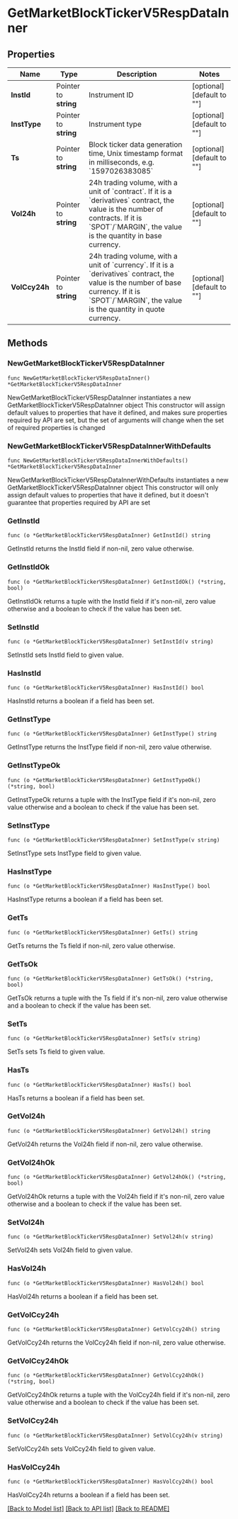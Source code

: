 # GetMarketBlockTickerV5RespDataInner

## Properties

Name | Type | Description | Notes
------------ | ------------- | ------------- | -------------
**InstId** | Pointer to **string** | Instrument ID | [optional] [default to ""]
**InstType** | Pointer to **string** | Instrument type | [optional] [default to ""]
**Ts** | Pointer to **string** | Block ticker data generation time, Unix timestamp format in milliseconds, e.g. &#x60;1597026383085&#x60; | [optional] [default to ""]
**Vol24h** | Pointer to **string** | 24h trading volume, with a unit of &#x60;contract&#x60;.   If it is a &#x60;derivatives&#x60; contract, the value is the number of contracts.   If it is &#x60;SPOT&#x60;/&#x60;MARGIN&#x60;, the value is the quantity in base currency. | [optional] [default to ""]
**VolCcy24h** | Pointer to **string** | 24h trading volume, with a unit of &#x60;currency&#x60;.   If it is a &#x60;derivatives&#x60; contract, the value is the number of base currency.   If it is &#x60;SPOT&#x60;/&#x60;MARGIN&#x60;, the value is the quantity in quote currency. | [optional] [default to ""]

## Methods

### NewGetMarketBlockTickerV5RespDataInner

`func NewGetMarketBlockTickerV5RespDataInner() *GetMarketBlockTickerV5RespDataInner`

NewGetMarketBlockTickerV5RespDataInner instantiates a new GetMarketBlockTickerV5RespDataInner object
This constructor will assign default values to properties that have it defined,
and makes sure properties required by API are set, but the set of arguments
will change when the set of required properties is changed

### NewGetMarketBlockTickerV5RespDataInnerWithDefaults

`func NewGetMarketBlockTickerV5RespDataInnerWithDefaults() *GetMarketBlockTickerV5RespDataInner`

NewGetMarketBlockTickerV5RespDataInnerWithDefaults instantiates a new GetMarketBlockTickerV5RespDataInner object
This constructor will only assign default values to properties that have it defined,
but it doesn't guarantee that properties required by API are set

### GetInstId

`func (o *GetMarketBlockTickerV5RespDataInner) GetInstId() string`

GetInstId returns the InstId field if non-nil, zero value otherwise.

### GetInstIdOk

`func (o *GetMarketBlockTickerV5RespDataInner) GetInstIdOk() (*string, bool)`

GetInstIdOk returns a tuple with the InstId field if it's non-nil, zero value otherwise
and a boolean to check if the value has been set.

### SetInstId

`func (o *GetMarketBlockTickerV5RespDataInner) SetInstId(v string)`

SetInstId sets InstId field to given value.

### HasInstId

`func (o *GetMarketBlockTickerV5RespDataInner) HasInstId() bool`

HasInstId returns a boolean if a field has been set.

### GetInstType

`func (o *GetMarketBlockTickerV5RespDataInner) GetInstType() string`

GetInstType returns the InstType field if non-nil, zero value otherwise.

### GetInstTypeOk

`func (o *GetMarketBlockTickerV5RespDataInner) GetInstTypeOk() (*string, bool)`

GetInstTypeOk returns a tuple with the InstType field if it's non-nil, zero value otherwise
and a boolean to check if the value has been set.

### SetInstType

`func (o *GetMarketBlockTickerV5RespDataInner) SetInstType(v string)`

SetInstType sets InstType field to given value.

### HasInstType

`func (o *GetMarketBlockTickerV5RespDataInner) HasInstType() bool`

HasInstType returns a boolean if a field has been set.

### GetTs

`func (o *GetMarketBlockTickerV5RespDataInner) GetTs() string`

GetTs returns the Ts field if non-nil, zero value otherwise.

### GetTsOk

`func (o *GetMarketBlockTickerV5RespDataInner) GetTsOk() (*string, bool)`

GetTsOk returns a tuple with the Ts field if it's non-nil, zero value otherwise
and a boolean to check if the value has been set.

### SetTs

`func (o *GetMarketBlockTickerV5RespDataInner) SetTs(v string)`

SetTs sets Ts field to given value.

### HasTs

`func (o *GetMarketBlockTickerV5RespDataInner) HasTs() bool`

HasTs returns a boolean if a field has been set.

### GetVol24h

`func (o *GetMarketBlockTickerV5RespDataInner) GetVol24h() string`

GetVol24h returns the Vol24h field if non-nil, zero value otherwise.

### GetVol24hOk

`func (o *GetMarketBlockTickerV5RespDataInner) GetVol24hOk() (*string, bool)`

GetVol24hOk returns a tuple with the Vol24h field if it's non-nil, zero value otherwise
and a boolean to check if the value has been set.

### SetVol24h

`func (o *GetMarketBlockTickerV5RespDataInner) SetVol24h(v string)`

SetVol24h sets Vol24h field to given value.

### HasVol24h

`func (o *GetMarketBlockTickerV5RespDataInner) HasVol24h() bool`

HasVol24h returns a boolean if a field has been set.

### GetVolCcy24h

`func (o *GetMarketBlockTickerV5RespDataInner) GetVolCcy24h() string`

GetVolCcy24h returns the VolCcy24h field if non-nil, zero value otherwise.

### GetVolCcy24hOk

`func (o *GetMarketBlockTickerV5RespDataInner) GetVolCcy24hOk() (*string, bool)`

GetVolCcy24hOk returns a tuple with the VolCcy24h field if it's non-nil, zero value otherwise
and a boolean to check if the value has been set.

### SetVolCcy24h

`func (o *GetMarketBlockTickerV5RespDataInner) SetVolCcy24h(v string)`

SetVolCcy24h sets VolCcy24h field to given value.

### HasVolCcy24h

`func (o *GetMarketBlockTickerV5RespDataInner) HasVolCcy24h() bool`

HasVolCcy24h returns a boolean if a field has been set.


[[Back to Model list]](../README.md#documentation-for-models) [[Back to API list]](../README.md#documentation-for-api-endpoints) [[Back to README]](../README.md)


